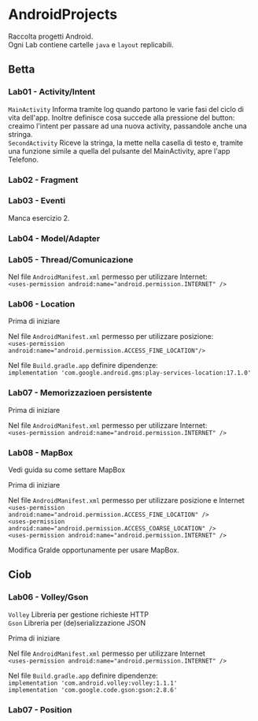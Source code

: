 # AndroidProjects
Raccolta progetti Android.  
Ogni Lab contiene cartelle `java` e `layout` replicabili.  

## Betta

### Lab01 - Activity/Intent

`MainActivity` Informa tramite log quando partono le varie fasi del ciclo di vita dell'app. Inoltre definisce cosa succede alla pressione del button: creaimo l'intent per passare ad una nuova activity, passandole anche una stringa.  
`SecondActivity` Riceve la stringa, la mette nella casella di testo e, tramite una funzione simile a quella del pulsante del MainActivity, apre l'app Telefono.  

### Lab02 - Fragment

### Lab03 - Eventi

Manca esercizio 2.  

### Lab04 - Model/Adapter

### Lab05 - Thread/Comunicazione

Nel file `AndroidManifest.xml` permesso per utilizzare Internet:  
`<uses-permission android:name="android.permission.INTERNET" />`  

### Lab06 - Location

Prima di iniziare  

Nel file `AndroidManifest.xml` permesso per utilizzare posizione:  
`<uses-permission android:name="android.permission.ACCESS_FINE_LOCATION"/>`  

Nel file `Build.gradle.app` definire dipendenze:  
`implementation 'com.google.android.gms:play-services-location:17.1.0'`  

### Lab07 - Memorizzazioen persistente

Prima di iniziare  

Nel file `AndroidManifest.xml` permesso per utilizzare Internet:  
`<uses-permission android:name="android.permission.INTERNET" />`  

### Lab08 - MapBox

Vedi guida su come settare MapBox  

Prima di iniziare  

Nel file `AndroidManifest.xml` permesso per utilizzare posizione e Internet  
`<uses-permission android:name="android.permission.ACCESS_FINE_LOCATION" />`  
`<uses-permission android:name="android.permission.ACCESS_COARSE_LOCATION" />`  
`<uses-permission android:name="android.permission.INTERNET" />`  

Modifica Gralde opportunamente per usare MapBox.  

## Ciob

### Lab06 - Volley/Gson

`Volley` Libreria per gestione richieste HTTP  
`Gson` Libreria per (de)serializzazione JSON  

Prima di iniziare  

Nel file `AndroidManifest.xml` permesso per utilizzare Internet  
`<uses-permission android:name="android.permission.INTERNET" />`  

Nel file `Build.gradle.app` definire dipendenze:  
`implementation 'com.android.volley:volley:1.1.1'`  
`implementation 'com.google.code.gson:gson:2.8.6'`  

### Lab07 - Position
